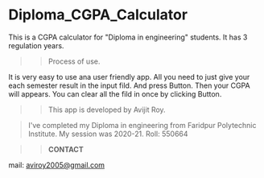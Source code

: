 # Diploma_CGPA_Calculator
This is a CGPA calculator for "Diploma in engineering" students. It has 3 regulation years. 

>>Process of use.

It is very easy to use ana user friendly app.
All you need to just give your each semester result in the input fild.
And press <RESULT> Button. Then your CGPA will appears.
You can clear all the fild in once by clicking <AC> Button.


>>This app is developed by Avijit Roy.

>I've completed my Diploma in engineering from Faridpur Polytechnic Institute.
>My session was 2020-21.
>Roll: 550664


>>______CONTACT______

mail: aviroy2005@gmail.com
